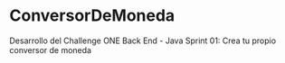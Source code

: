 # ConversorDeMoneda
Desarrollo del Challenge ONE Back End - Java Sprint 01: Crea tu propio conversor de moneda

